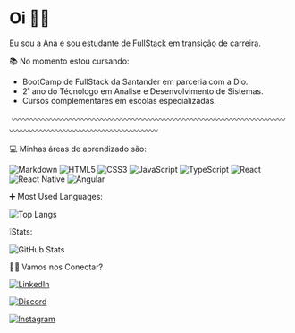 
# Oi 🖐🏼

Eu sou a Ana e sou estudante de FullStack em transição de carreira.

📚 No momento estou cursando:

- BootCamp de FullStack da Santander em parceria com a Dio.
- 2˚ ano do Técnologo em Analise e Desenvolvimento de Sistemas.
- Cursos complementares em escolas especializadas.

 〰️〰️〰️〰️〰️〰️〰️〰️〰️〰️〰️〰️〰️〰️〰️〰️〰️〰️〰️〰️〰️〰️〰️〰️〰️〰️〰️〰️〰️〰️〰️〰️〰️〰️〰️〰️〰️〰️〰️〰️〰️〰️〰️〰️〰️〰️〰️〰️〰️〰️〰️〰️〰️〰

💻 Minhas áreas de aprendizado são:

![Markdown](https://img.shields.io/badge/Markdown-000?style=for-the-badge&logo=markdown)
![HTML5](https://img.shields.io/badge/HTML5-000?style=for-the-badge&logo=html5)
![CSS3](https://img.shields.io/badge/CSS3-000?style=for-the-badge&logo=css3&logoColor=264CE4)
![JavaScript](https://img.shields.io/badge/JavaScript-000?style=for-the-badge&logo=javascript)
![TypeScript](https://img.shields.io/badge/TypeScript-000?style=for-the-badge&logo=typescript)
![React](https://img.shields.io/badge/React-000?style=for-the-badge&logo=react)
![React Native](https://img.shields.io/badge/React-Native-000?style=for-the-badge&logo=React-Native)
![Angular](https://img.shields.io/badge/Angular-000?style=for-the-badge&logo=angular&logoColor=C3002F)

➕ Most Used Languages:

![Top Langs](https://github-readme-stats-git-masterrstaa-rickstaa.vercel.app/api/top-langs/?username=SEUUSERNAME&layout=compact&bg_color=000&border_color=30A3DC&title_color=E94D5F&text_color=FFF)

❕Stats:

![GitHub Stats](https://github-readme-stats.vercel.app/api?username=SEUUSERNAME&theme=transparent&bg_color=000&border_color=30A3DC&show_icons=true&icon_color=30A3DC&title_color=E94D5F&text_color=FFF&hide_title=true&hide=stars   )


🙋‍♀️ Vamos nos Conectar?

[![LinkedIn](https://img.shields.io/badge/LinkedIn-000?style=for-the-badge&logo=linkedin&logoColor=0E76A8)](https://www.linkedin.com/in/ana-elisa-moreira-23999434/)

[![Discord](https://img.shields.io/badge/Discord-000?style=for-the-badge&logo=discord)](https://www.discord.com/in/anamoreiradev/)

[![Instagram](https://img.shields.io/badge/Instagram-000?style=for-the-badge&logo=instagram)](https://www.instagram.com/anacurio/)


